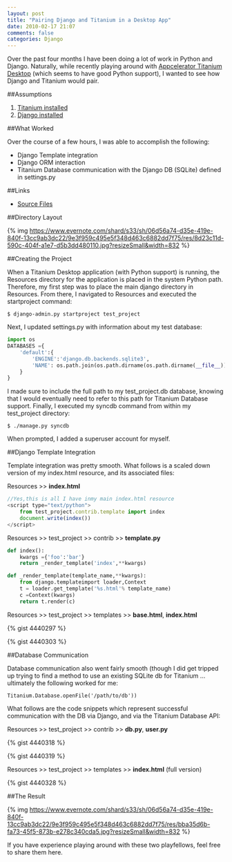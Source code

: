 ```yaml
---
layout: post
title: "Pairing Django and Titanium in a Desktop App"
date: 2010-02-17 21:07
comments: false
categories: Django
---
```


Over the past four months I have been doing a lot of work in Python and Django. Naturally, while recently playing around with [Appcelerator Titanium Desktop](http://www.appcelerator.com/products/titanium-desktop-application-development/) (which seems to have good Python support), I wanted to see how Django and Titanium would pair.

<!--more-->

##Assumptions

1. [Titanium installed](http://www.appcelerator.com/products/download/)
2. [Django installed](http://docs.djangoproject.com/en/dev/topics/install/)

##What Worked

Over the course of a few hours, I was able to accomplish the following:

* Django Template integration
* Django ORM interaction
* Titanium Database communication with the Django DB (SQLite) defined in settings.py

##Links

* [Source Files](/assets/leveille-django-titanium-7da2c38.tar.gz)

##Directory Layout

{% img https://www.evernote.com/shard/s33/sh/06d56a74-d35e-419e-840f-13cc9ab3dc22/9e3f959c495e5f348d463c6882dd7f75/res/8d23c11d-590c-404f-a1e7-d5b3dd480110.jpg?resizeSmall&width=832 %}

##Creating the Project

When a Titanium Desktop application (with Python support) is running, the Resources directory for the application is placed in the system Python path. Therefore, my first step was to place the main django directory in Resources. From there, I navigated to Resources and executed the startproject command:

```
$ django-admin.py startproject test_project
```

Next, I updated settings.py with information about my test database:

``` python
import os
DATABASES ={
    'default':{
        'ENGINE':'django.db.backends.sqlite3',
        'NAME': os.path.join(os.path.dirname(os.path.dirname(__file__)),'test_project.db'),
    }
}
```

I made sure to include the full path to my test_project.db database, knowing that I would eventually need to refer to this path for Titanium Database support. Finally, I executed my syncdb command from within my test_project directory:

```
$ ./manage.py syncdb
```

When prompted, I added a superuser account for myself.

##Django Template Integration

Template integration was pretty smooth. What follows is a scaled down version of my index.html resource, and its associated files:

Resources >> **index.html**

``` javascript
//Yes,this is all I have inmy main index.html resource
<script type="text/python">             
    from test_project.contrib.template import index
    document.write(index())
</script>
```

Resources >> test_project >> contrib >> **template.py**

``` python
def index():
    kwargs ={'foo':'bar'}
    return _render_template('index',**kwargs)

def _render_template(template_name,**kwargs):
    from django.templateimport loader,Context
    t = loader.get_template('%s.html'% template_name)
    c =Context(kwargs)
    return t.render(c)
```

Resources >> test_project >> templates >> **base.html**, **index.html**

{% gist 4440297 %}

{% gist 4440303 %}

##Database Communication

Database communication also went fairly smooth (though I did get tripped up trying to find a method to use an existing SQLite db for Titanium ... ultimately the following worked for me: 

```
Titanium.Database.openFile('/path/to/db'))
```

What follows are the code snippets which represent successful communication with the DB via Django, and via the Titanium Database API:

Resources >> test_project >> contrib >> **db.py**, **user.py**

{% gist 4440318 %}

{% gist 4440319 %}

Resources >> test_project >> templates >> **index.html** (full version)

{% gist 4440328 %}

##The Result

{% img https://www.evernote.com/shard/s33/sh/06d56a74-d35e-419e-840f-13cc9ab3dc22/9e3f959c495e5f348d463c6882dd7f75/res/bba35d6b-fa73-45f5-873b-e278c340cda5.jpg?resizeSmall&width=832 %}

If you have experience playing around with these two playfellows, feel free to share them here.
